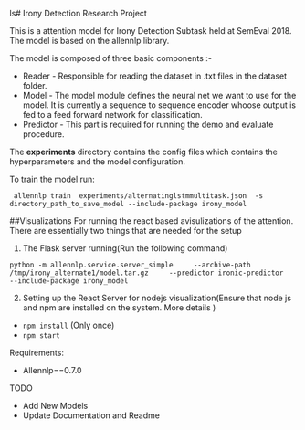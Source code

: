 ls# Irony Detection Research Project

This is a attention  model for Irony Detection Subtask held at SemEval 2018. The model is based on the allennlp library.

The model is composed of three basic components :-
* Reader - Responsible for reading the dataset in .txt files in the dataset folder.
* Model - The model module defines the neural net we want to use for the model. It is currently a sequence to sequence encoder whoose output is fed to a feed forward network for classification.
* Predictor - This part is required for running the demo and evaluate procedure.

The **experiments** directory contains the config files which contains the hyperparameters and the model configuration.

To train the model run:

``` allennlp train  experiments/alternatinglstmmultitask.json  -s directory_path_to_save_model --include-package irony_model```


##Visualizations
For running the react based avisulizations of the attention. There are essentially two things that are needed for the setup

1) The Flask server running(Run the following command)

``` python -m allennlp.service.server_simple     --archive-path /tmp/irony_alternate1/model.tar.gz     --predictor ironic-predictor     --include-package irony_model ```

2) Setting up the React Server for nodejs visualization(Ensure that node js and npm are installed on the system. More details
)
* ```npm install``` (Only once)
* ```npm start```


Requirements:
* Allennlp==0.7.0

TODO
* Add New Models
* Update Documentation and Readme


